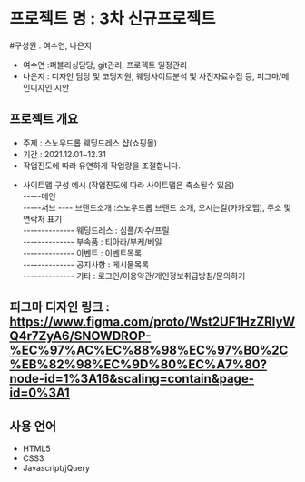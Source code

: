 # 프로젝트 명 : 3차 신규프로젝트
#구성원 : 여수연, 나은지
- 여수연 :퍼블리싱담당, git관리, 프로젝트 일정관리
- 나은지 : 디자인 담당 및 코딩지원, 웨딩사이트분석 및 사진자료수집 등, 피그마/메인디자인 시안
## 프로젝트 개요
- 주제 : 스노우드롭 웨딩드레스 샵(쇼핑몰)
- 기간 : 2021.12.01~12.31
- 작업진도에 따라 유연하게 작업량을 조절합니다.
* 사이트맵 구성 예시 (작업진도에 따라 사이트맵은 축소될수 있음)<br>
-----메인<br>
-----서브 ---- 브랜드소개 :스노우드롭 브랜드 소개, 오시는길(카카오맵), 주소 및 연락처 표기<br>
-------------- 웨딩드레스 : 심플/자수/프릴<br>
-------------- 부속품 : 티아라/부케/베일<br>
-------------- 이벤트 : 이벤트목록<br>
-------------- 공지사항 : 게시물목록<br>
-------------- 기타 : 로그인/이용약관/개인정보취급방침/문의하기<br>
## 피그마 디자인 링크 : https://www.figma.com/proto/Wst2UF1HzZRIyWQ4r7ZyA6/SNOWDROP-%EC%97%AC%EC%88%98%EC%97%B0%2C%EB%82%98%EC%9D%80%EC%A7%80?node-id=1%3A16&scaling=contain&page-id=0%3A1
## 사용 언어
- HTML5
- CSS3
- Javascript/jQuery
